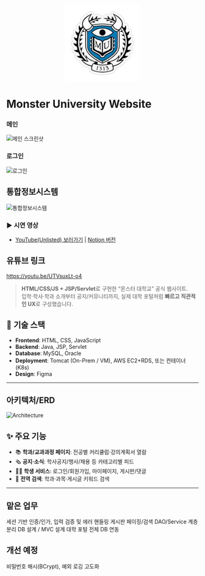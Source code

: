 <p align="center">
  <img src="./images/github_readme_logo.jpg" alt="Monster University hero" width="200" />
</p>

# Monster University Website

### 메인
![메인 스크린샷](https://github.com/user-attachments/assets/ed7a1dcd-aa04-4880-b52c-c55ed160d378)

### 로그인
![로그인](https://github.com/user-attachments/assets/4cbdd60f-77e8-417e-8213-06b9f1cba353)

## 통합정보시스템
![통합정보시스템](https://github.com/user-attachments/assets/9370ae3f-f78b-4846-8a84-8c6f4d7e0afb)

### ▶ 시연 영상
- [YouTube(Unlisted) 보러가기](https://youtu.be/UTVsuxLt-o4) | [Notion 버전](https://www.notion.so/MonsterUniv-JSP-Servlet-26cba5b0d4908016a2badf706197922b#26cba5b0d49080819ca1e01c27f63992)

## 유튜브 링크
https://youtu.be/UTVsuxLt-o4

> **HTML/CSS/JS + JSP/Servlet**로 구현한 “몬스터 대학교” 공식 웹사이트.  
> 입학·학사·학과 소개부터 공지/커뮤니티까지, 실제 대학 포털처럼 **빠르고 직관적인 UX**로 구성했습니다.

## 🚀 기술 스택

- **Frontend**: HTML, CSS, JavaScript  
- **Backend**: Java, JSP, Servlet  
- **Database**: MySQL, Oracle  
- **Deployment**: Tomcat (On-Prem / VM), AWS EC2+RDS, 또는 컨테이너(K8s)  
- **Design**: Figma

---

## 아키텍처/ERD
![Architecture](https://github.com/user-attachments/assets/894004c3-7aaf-4f08-99f5-38f09a96a8b1)

## ✨ 주요 기능

- 📚 **학과/교과과정 페이지**: 전공별 커리큘럼·강의계획서 열람  
- 🗞 **공지·소식**: 학사공지/행사/채용 등 카테고리별 피드  
- 🧑‍🎓 **학생 서비스**: 로그인/회원가입, 마이페이지, 게시판/댓글  
- 🔎 **전역 검색**: 학과·과목·게시글 키워드 검색  

---

## 맡은 업무

세션 기반 인증/인가, 입력 검증 및 에러 핸들링
게시판 페이징/검색
DAO/Service 계층 분리
DB 설계 / MVC 설계
대학 포털 전체 DB 연동

## 개선 예정

비밀번호 해시(BCrypt), 예외 로깅 고도화
